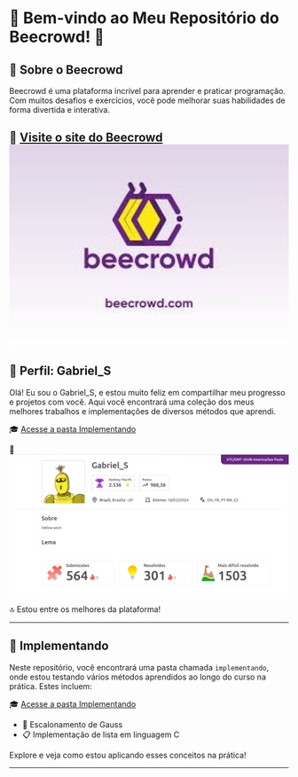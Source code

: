 # 🎉 Bem-vindo ao Meu Repositório do Beecrowd! 🎉

## 🌟 Sobre o Beecrowd

Beecrowd é uma plataforma incrível para aprender e praticar programação. Com muitos desafios e exercícios, você pode melhorar suas habilidades de forma divertida e interativa.

🔗 [Visite o site do Beecrowd](https://www.beecrowd.com)  
<img src="Imagnes/download.jpeg" alt="Meu Rank" width="600"/>
---

## 👤 Perfil: Gabriel_S

Olá! Eu sou o Gabriel_S, e estou muito feliz em compartilhar meu progresso e projetos com você. Aqui você encontrará uma coleção dos meus melhores trabalhos e implementações de diversos métodos que aprendi.

🎓 [Acesse a pasta Implementando](./Implementando)

📸  
<img src="Imagnes/be.png" alt="Meu Rank" width="600"/> 

🔝 Estou entre os melhores da plataforma!

---

## 📂 Implementando

Neste repositório, você encontrará uma pasta chamada `implementando`, onde estou testando vários métodos aprendidos ao longo do curso na prática. Estes incluem:

🎓 [Acesse a pasta Implementando](./Implementando)
- 🔢 Escalonamento de Gauss
- 📋 Implementação de lista em linguagem C

Explore e veja como estou aplicando esses conceitos na prática!

---


